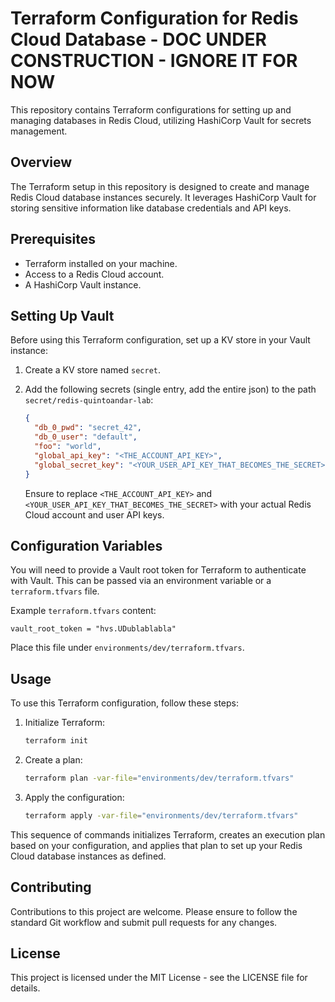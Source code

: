 # Terraform Configuration for Redis Cloud Database - DOC UNDER CONSTRUCTION - IGNORE IT FOR NOW

This repository contains Terraform configurations for setting up and managing databases in Redis Cloud, utilizing HashiCorp Vault for secrets management.

## Overview

The Terraform setup in this repository is designed to create and manage Redis Cloud database instances securely. It leverages HashiCorp Vault for storing sensitive information like database credentials and API keys.

## Prerequisites

- Terraform installed on your machine.
- Access to a Redis Cloud account.
- A HashiCorp Vault instance.

## Setting Up Vault

Before using this Terraform configuration, set up a KV store in your Vault instance:

1. Create a KV store named `secret`.
2. Add the following secrets (single entry, add the entire json) to the path `secret/redis-quintoandar-lab`:

    ```json
    {
      "db_0_pwd": "secret_42",
      "db_0_user": "default",
      "foo": "world",
      "global_api_key": "<THE_ACCOUNT_API_KEY>",
      "global_secret_key": "<YOUR_USER_API_KEY_THAT_BECOMES_THE_SECRET>"
    }
    ```

    Ensure to replace `<THE_ACCOUNT_API_KEY>` and `<YOUR_USER_API_KEY_THAT_BECOMES_THE_SECRET>` with your actual Redis Cloud account and user API keys.

## Configuration Variables

You will need to provide a Vault root token for Terraform to authenticate with Vault. This can be passed via an environment variable or a `terraform.tfvars` file.

Example `terraform.tfvars` content:

```
vault_root_token = "hvs.UDublablabla"
```

Place this file under `environments/dev/terraform.tfvars`.

## Usage

To use this Terraform configuration, follow these steps:

1. Initialize Terraform:

    ```bash
    terraform init
    ```

2. Create a plan:

    ```bash
    terraform plan -var-file="environments/dev/terraform.tfvars"
    ```

3. Apply the configuration:

    ```bash
    terraform apply -var-file="environments/dev/terraform.tfvars"
    ```

This sequence of commands initializes Terraform, creates an execution plan based on your configuration, and applies that plan to set up your Redis Cloud database instances as defined.

## Contributing

Contributions to this project are welcome. Please ensure to follow the standard Git workflow and submit pull requests for any changes.

## License

This project is licensed under the MIT License - see the LICENSE file for details.
